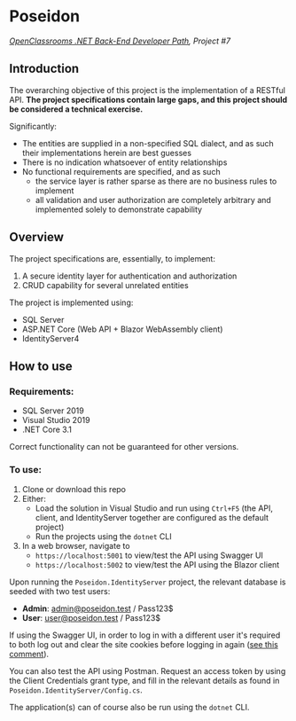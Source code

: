 # Poseidon
_[OpenClassrooms .NET Back-End Developer Path](https://openclassrooms.com/en/paths/156-back-end-developer-net), Project #7_

## Introduction

The overarching objective of this project is the implementation of a RESTful API. **The project specifications contain large gaps, and this project should be considered a technical exercise.**

Significantly:
- The entities are supplied in a non-specified SQL dialect, and as such their implementations herein are best guesses
- There is no indication whatsoever of entity relationships
- No functional requirements are specified, and as such 
    - the service layer is rather sparse as there are no business rules to implement
    - all validation and user authorization are completely arbitrary and implemented solely to demonstrate capability

## Overview

The project specifications are, essentially, to implement:
1. A secure identity layer for authentication and authorization
2. CRUD capability for several unrelated entities 

The project is implemented using:
- SQL Server
- ASP.NET Core (Web API + Blazor WebAssembly client)
- IdentityServer4

## How to use

### Requirements:
- SQL Server 2019
- Visual Studio 2019 
- .NET Core 3.1

Correct functionality can not be guaranteed for other versions.

### To use:
1. Clone or download this repo
2. Either:
    - Load the solution in Visual Studio and run using `Ctrl+F5` (the API, client, and IdentityServer together are configured as the default project)
    - Run the projects using the `dotnet` CLI 
3. In a web browser, navigate to
    - `https://localhost:5001` to view/test the API using Swagger UI
    - `https://localhost:5002` to view/test the API using the Blazor client

Upon running the ``Poseidon.IdentityServer`` project, the relevant database is seeded with two test users:
- **Admin**: admin@poseidon.test / Pass123$
- **User**: user@poseidon.test / Pass123$

If using the Swagger UI, in order to log in with a different user it's required to both log out and clear the site cookies before logging in again ([see this comment](https://github.com/domaindrivendev/Swashbuckle.AspNetCore/issues/436#issuecomment-443745345)).

You can also test the API using Postman. Request an access token by using the Client Credentials grant type, and fill in the relevant details as found in `Poseidon.IdentityServer/Config.cs`.

The application(s) can of course also be run using the `dotnet` CLI. 



 
